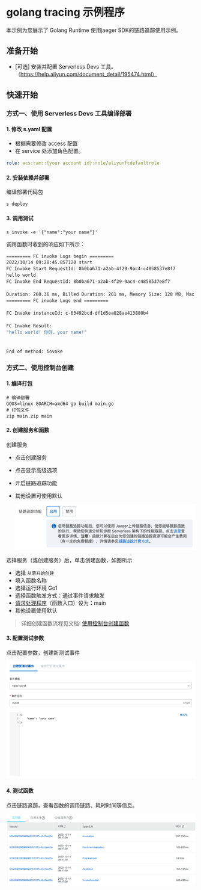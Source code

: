 # golang tracing 示例程序
本示例为您展示了 Golang Runtime 使用jaeger SDK的链路追踪使用示例。




## 准备开始
- [可选] 安装并配置 Serverless Devs 工具。（https://help.aliyun.com/document_detail/195474.html）

## 快速开始
### 方式一、使用 Serverless Devs 工具编译部署

#### 1. 修改 s.yaml 配置
- 根据需要修改 access 配置
- 在 service 处添加角色配置。
```yaml
role: acs:ram::{your account id}:role/aliyunfcdefaultrole
```

#### 2. 安装依赖并部署

编译部署代码包
```shell
s deploy
```


#### 3. 调用测试

```shell
s invoke -e '{"name":"your name"}'
```

调用函数时收到的响应如下所示：

```bash
========= FC invoke Logs begin =========
2022/10/14 09:28:45.857120 start
FC Invoke Start RequestId: 8b0ba671-a2ab-4f29-9ac4-c4858537e8f7
hello world
FC Invoke End RequestId: 8b0ba671-a2ab-4f29-9ac4-c4858537e8f7

Duration: 260.36 ms, Billed Duration: 261 ms, Memory Size: 128 MB, Max Memory Used: 6.94 MB
========= FC invoke Logs end =========

FC Invoke instanceId: c-63492bcd-df1d5ea028ae413880b4

FC Invoke Result:
"hello world! 你好，your name!"


End of method: invoke
```



### 方式二、使用控制台创建

#### 1. 编译打包

```shell
# 编译部署
GOOS=linux GOARCH=amd64 go build main.go
# 打包文件
zip main.zip main
```


#### 2. 创建服务和函数

创建服务
- 点击创建服务
- 点击显示高级选项
- 开启链路追踪功能
- 其他设置可使用默认


  ![img_5](assets/img_1.png)

选择服务（或创建服务）后，单击创建函数，如图所示
- 选择 `从零开始创建`
- 填入函数名称
- 选择运行环境 Go1
- 选择函数触发方式：通过事件请求触发
- [请求处理程序](https://help.aliyun.com/document_detail/323526.html)（函数入口）设为：main
- 其他设置使用默认


> 详细创建函数流程见文档: [使用控制台创建函数](https://help.aliyun.com/document_detail/51783.html)


#### 3. 配置测试参数

点击配置参数，创建新测试事件

![img_5](assets/img_2.png)

#### 4. 测试函数

点击链路追踪，查看函数的调用链路、耗时时间等信息。

![img_5](assets/img_3.png)